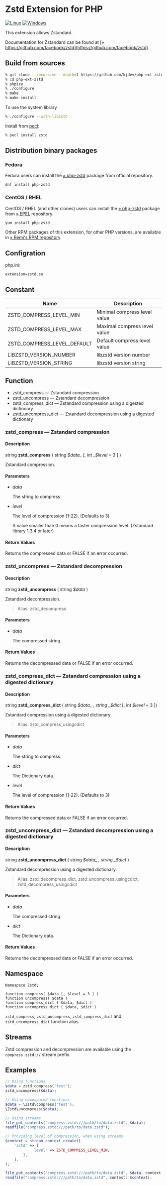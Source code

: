 # Zstd Extension for PHP

[![Linux](https://github.com/kjdev/php-ext-zstd/workflows/Linux/badge.svg?branch=master)](https://github.com/kjdev/php-ext-zstd/actions?query=workflow%3ALinux+branch%3Amaster)
[![Windows](https://github.com/kjdev/php-ext-zstd/workflows/Windows/badge.svg?branch=master)](https://github.com/kjdev/php-ext-zstd/actions?query=workflow%3AWindows+branch%3Amaster)

This extension allows Zstandard.

Documentation for Zstandard can be found at [» https://github.com/facebook/zstd](https://github.com/facebook/zstd).


## Build from sources

``` bash
% git clone --recursive --depth=1 https://github.com/kjdev/php-ext-zstd.git
% cd php-ext-zstd
% phpize
% ./configure
% make
% make install
```

To use the system library

``` bash
% ./configure --with-libzstd
```

Install from [pecl](https://pecl.php.net/package/zstd):

``` bash
% pecl install zstd
```

## Distribution binary packages

### Fedora

Fedora users can install the [» php-zstd](https://packages.fedoraproject.org/pkgs/php-zstd/php-zstd/) package from official repository.

``` bash
dnf install php-zstd
```

### CentOS / RHEL

CentOS / RHEL (and other clones) users can install the [» php-zstd](https://packages.fedoraproject.org/pkgs/php-zstd/php-zstd/) package from [» EPEL](https://fedoraproject.org/wiki/EPEL) repository.

``` bash
yum install php-zstd
```

Other RPM packages of this extension, for other PHP versions, are available in [» Remi's RPM repository](https://rpms.remirepo.net/).


## Configration

php.ini:

```
extension=zstd.so
```

## Constant

Name                           | Description
-------------------------------| -----------
ZSTD\_COMPRESS\_LEVEL\_MIN     | Minimal compress level value
ZSTD\_COMPRESS\_LEVEL\_MAX     | Maximal compress level value
ZSTD\_COMPRESS\_LEVEL\_DEFAULT | Default compress level value
LIBZSTD\_VERSION\_NUMBER       | libzstd version number
LIBZSTD\_VERSION\_STRING       | libzstd version string

## Function

* zstd\_compress — Zstandard compression
* zstd\_uncompress — Zstandard decompression
* zstd\_compress\_dict — Zstandard compression using a digested dictionary
* zstd\_uncompress\_dict — Zstandard decompression using a digested dictionary

### zstd\_compress — Zstandard compression

#### Description

string **zstd\_compress** ( string _$data_ [, int _$level_ = 3 ] )

Zstandard compression.

#### Parameters

* _data_

  The string to compress.

* _level_

  The level of compression (1-22).
  (Defaults to 3)

  A value smaller than 0 means a faster compression level.
  (Zstandard library 1.3.4 or later)

#### Return Values

Returns the compressed data or FALSE if an error occurred.


### zstd\_uncompress — Zstandard decompression

#### Description

string **zstd\_uncompress** ( string _$data_ )

Zstandard decompression.

> Alias: zstd\_decompress

#### Parameters

* _data_

  The compressed string.

#### Return Values

Returns the decompressed data or FALSE if an error occurred.


### zstd\_compress\_dict — Zstandard compression using a digested dictionary

#### Description

string **zstd\_compress\_dict** ( string _$data_ , string _$dict_ [, int _$level_ = 3 ])

Zstandard compression using a digested dictionary.

> Alias: zstd\_compress\_usingcdict

#### Parameters

* _data_

  The string to compress.

* _dict_

  The Dictionary data.

* _level_

  The level of compression (1-22).
  (Defaults to 3)

#### Return Values

Returns the compressed data or FALSE if an error occurred.


### zstd\_uncompress\_dict — Zstandard decompression using a digested dictionary

#### Description

string **zstd\_uncompress\_dict** ( string _$data_ , string _$dict_ )

Zstandard decompression using a digested dictionary.

> Alias: zstd\_decompress\_dict,
> zstd\_uncompress\_usingcdict, zstd\_decompress\_usingcdict

#### Parameters

* _data_

  The compressed string.

* _dict_

  The Dictionary data.

#### Return Values

Returns the decompressed data or FALSE if an error occurred.


## Namespace

```
Namespace Zstd;

function compress( $data [, $level = 3 ] )
function uncompress( $data )
function compress_dict ( $data, $dict )
function uncompress_dict ( $data, $dict )
```

`zstd_compress`, `zstd_uncompress`, `zstd_compress_dict` and
`zstd_uncompress_dict` function alias.

## Streams

Zstd compression and decompression are available using the
`compress.zstd://` stream prefix.

## Examples

```php
// Using functions
$data = zstd_compress('test');
zstd_uncompress($data);

// Using namespaced functions
$data = \Zstd\compress('test');
\Zstd\uncompress($data);

// Using streams
file_put_contents("compress.zstd:///path/to/data.zstd", $data);
readfile("compress.zstd:///path/to/data.zstd");

// Providing level of compression, when using streams 
$context = stream_context_create([
    'zstd' => [
            'level' => ZSTD_COMPRESS_LEVEL_MIN,
        ],
    ],
);

file_put_contents("compress.zstd:///path/to/data.zstd", $data, context: $context);
readfile("compress.zstd:///path/to/data.zstd", context: $context);
```
